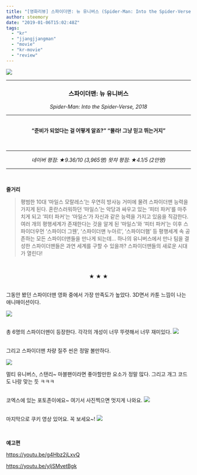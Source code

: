 ```yaml
---
title: "[영화리뷰] 스파이더맨: 뉴 유니버스 (Spider-Man: Into the Spider-Verse, 2018)"
author: steemory
date: "2019-01-06T15:02:48Z"
tags:
  - "kr"
  - "jjangjjangman"
  - "movie"
  - "kr-movie"
  - "review"
---
```

![](https://ipfs.busy.org/ipfs/Qmaszy4kqq9qWKp4wDfoTRS2dAy35subEHbwcrZpXd8m49)

<center><hr>

### 스파이더맨: 뉴 유니버스

*Spider-Man: Into the Spider-Verse, 2018*

<hr></center>

<br>

<center><b><q>준비가 되었다는 걸 어떻게 알죠?</q>
<q>몰라! 그냥 믿고 뛰는거지</q></b></center>

<br><center><hr>

<em>네이버 평점: ★9.36/10 (3,965명)
왓챠 평점: ★4.1/5 (2만명)</em>

<hr></center>

<br>

**줄거리**
> 평범한 10대 ‘마일스 모랄레스’는 우연히 방사능 거미에 물려 스파이더맨 능력을 가지게 된다. 혼란스러워하던 ‘마일스’는 악당과 싸우고 있는 ‘피터 파커’를 마주치게 되고 ‘피터 파커’는 ‘마일스’가 자신과 같은 능력을 가지고 있음을 직감한다. 여러 개의 평행세계가 존재한다는 것을 알게 된 ‘마일스’와 ‘피터 파커’는 이후 스파이더우먼 ‘스파이더 그웬’, ‘스파이더맨 누아르’, ‘스파이더햄’ 등 평행세계 속 공존하는 모든 스파이더맨들을 만나게 되는데… 하나의 유니버스에서 만나 팀을 결성한 스파이더맨들은 과연 세계를 구할 수 있을까? 스파이더맨들의 새로운 시대가 열린다!

<br><center>★ ★ ★</center><br>

그동안 봤던 스파이더맨 영화 중에서 가장 만족도가 높았다. 3D면서 카툰 느낌이 나는 애니매이션이다.

![](https://ipfs.busy.org/ipfs/QmT4SKnpCdwH6kdn77eNUZPkxYzbRdtRwJ26cFuiFcdWBs)

<br>총 6명의 스파이더맨이 등장한다. 각각의 개성이 너무 뚜렷해서 너무 재미있다.
![](https://ipfs.busy.org/ipfs/QmdxNMqNtsttA6FKqs5yK7HGUQvbUEsg8yojMYPmE3HVhR)

<br>그리고 스파이더맨 차량 질주 씬은 정말 볼만하다.

![](https://ipfs.busy.org/ipfs/QmSzHTzJW6YAQa8p4KwSbaknxdNvi3MmZF1d6HZxzTCTkx)

멀티 유니버스, 스탠리~ 마블팬이라면 좋아할만한 요소가 정말 많다. 그리고 개그 코드도 나랑 맞는 듯 ㅋㅋㅋ

<br>코엑스에 있는 포토존이에요~ 여기서 사진찍으면 멋지게 나와요.
![](https://ipfs.busy.org/ipfs/QmXDKweaqd8Vykxg9GXQPuYZrPJtBSEYZKZboPvJvtA5uA)


<br>마지막으로 쿠키 영상 있어요. 꼭 보세요~!
![](https://ipfs.busy.org/ipfs/QmZ4sY15TESKun3EknfBSu33Cgw3HGN7uvzp1uuKBCba4F)

<br>

**예고편**

https://youtu.be/g4Hbz2jLxvQ

https://youtu.be/yljSMvetBgk
